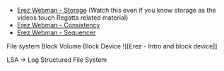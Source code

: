 
- [Erez Webman - Storage](https://drive.google.com/drive/u/0/folders/1_eb0M7Y_xXKfNtyqiV6ZYmFM_OXIv86z "https://drive.google.com/drive/u/0/folders/1_eb0M7Y_xXKfNtyqiV6ZYmFM_OXIv86z") (Watch this even if you know storage as the videos touch Regatta related material)
- [Erez Webman - Consistency](https://drive.google.com/drive/u/0/folders/19CbACTV4c2beowEvOGm0z8gwj8oCnfmh "https://drive.google.com/drive/u/0/folders/19CbACTV4c2beowEvOGm0z8gwj8oCnfmh")
- [Erez Webman - Sequencer](https://drive.google.com/drive/u/0/folders/17u-KfgpocmwqTtd5oHmVvLR_5tVympN2 "https://drive.google.com/drive/u/0/folders/17u-KfgpocmwqTtd5oHmVvLR_5tVympN2")


File system
Block Volume
Block Device
![[Erez - Intro and block device]]

LSA -> Log Structured File System

